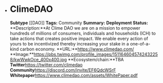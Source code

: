 - # ClimeDAO
  **Subtype** [[DAO]] 
  **Tags:** Community
  **Summary:**
  **Deployment Status:**
  **Description:**At Clime DAO we are on a mission to empower hundreds of millions of consumers, individuals and households (ICH) to take actions that creates positive impact. We enable every action of yours to be incentivized thereby increasing your stake in a one-of-a-kind carbon economy.
  **URL:**https://www.climedao.com/
  **Image:**https://pbs.twimg.com/profile_images/1511646045742432258/kwWwkOce_400x400.jpg
  **Ecosystem/chain:**TBA
  **Twitter**https://twitter.com/climedao
  **Community**https://discord.com/invite/EF6QdcWSrF
  **Whitepaper**https://www.climedao.com/assets/WhitePaper.pdf